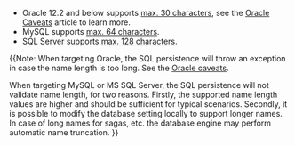 
- Oracle 12.2 and below supports [max. 30 characters](https://docs.oracle.com/database/121/SQLRF/sql_elements008.htm#SQLRF00223), see the [Oracle Caveats](/persistence/sql/oracle-caveats.md) article to learn more.
- MySQL supports [max. 64 characters](https://dev.mysql.com/doc/refman/5.7/en/identifiers.html).
- SQL Server supports [max. 128 characters](https://docs.microsoft.com/en-us/sql/sql-server/maximum-capacity-specifications-for-sql-server).

{{Note: When targeting Oracle, the SQL persistence will throw an exception in case the name length is too long. See the [Oracle caveats](/persistence/sql/oracle-caveats.md).

When targeting MySQL or MS SQL Server, the SQL persistence will not validate name length, for two reasons. Firstly, the supported name length values are higher and should be sufficient for typical scenarios. Secondly, it is possible to modify the database setting locally to support longer names. In case of long names for sagas, etc. the database engine may perform automatic name truncation.
}}
